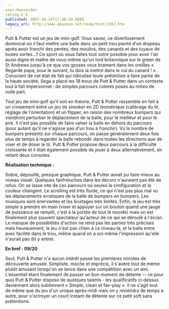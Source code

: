 ```yaml
---
user:Kenseiden
rating:2.5
published: 2007-10-19T17:40:34.000Z
legacy_url: http://www.emunova.net/veda/test/2362.htm
---
```

Putt & Putter est un jeu de mini-golf. Vous savez, ce divertissement dominical où il faut mettre une balle dans un petit trou planté d'un drapeau après avoir franchi des pentes, des moulins, des canards et des tuyaux de toutes sortes...? Ce sport où vous faites tout votre possible pour avoir l'air aussi digne et maître de vous-même qu'un lord britannique sur le green de St Andrews jusqu'à ce que vos gosses vous brament dans les oreilles « Regarde papa, pour le suivant, tu dois la mettre dans le cul du canard ! ». Conscient de cet état de fait qui ridiculise toute prétention à faire partie de la haute société, Sega a placé les 18 trous de Putt & Putter dans un contexte tout à fait impersonnel : de simples parcours colorés posés au milieu de nulle part.  

  

Tout jeu de mini-golf qu'il soit en théorie, Putt & Putter ressemble en fait à un croisement entre un jeu de snooker en 2D isométrique (calibrage du tir, réglage de l'orientation) et un flipper, en raison des nombreux bumpers qui viendront perturber le déplacement de la balle, pour le meilleur et pour le pire. Il n'est pas possible de faire valser la balle en dehors du parcours (pour autant qu'il ne s'agisse pas d'un trou à franchir). Vu le nombre de bumpers présents sur chaque parcours, on passe généralement deux fois plus de temps à regarder la balle rebondir dans toutes les directions que de viser et de doser le tir. Putt & Putter propose deux parcours à la difficulté croissante et il était également possible de jouer à deux alternativement, en reliant deux consoles.  

  

**Réalisation technique :**   

Sobre, dépouillé, presque graphique, Putt & Putter aurait pu faire mieux au niveau visuel. Quelques fanfreluches dans les décors n'auraient pas été de refus. On se lasse vite de ces parcours où seules la configuration et la couleur changent. Le scrolling est très fluide, ce qui n'est pas plus mal vu les déplacements erratiques de la balle de bumpers en bumpers. Les musiques sont énervantes et les bruitages très limités. Enfin, le jeu est très simple à prendre en main (viser et appuyer sur un bouton quand une jauge de puissance se remplit, c'est à la portée de tout le monde) mais on est finalement plus souvent spectateur qu'acteur de ce qui se déroule à l'écran. Le manque de possibilités d'action ne rend pas les parties très précises mais heureusment, le jeu n'est pas chien à ce niveau-là, et la balle entre avec facilité dans le trou, même quand on a soi-même l'impression qu'elle n'aurait pas dû y entrer.  

  

**En bref : 09/20**   

Seul, Putt & Putter n'a aucun intérêt passé les premières minutes de découverte amusée. Simpliste, moche et imprécis, il s'avère tout de même plutôt amusant lorsqu'on se lance dans une compétition avec un ami. L'essentiel étant finalement de passer un bon moment de détente -- ce pour quoi Putt & Putter dispose de quelques talents - les qualificatifs ci-dessus deviennent alors subitement « Simple, clean et fair-play ». Il ne s'agit tout de même que du jeu d'un unique après-midi mais on y reviendra de temps à autre, pour s'octroyer un court instant de détente sur ce petit soft sans prétentions.